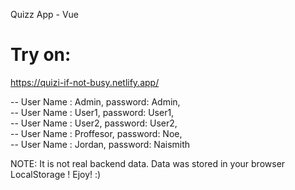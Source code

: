 Quizz App - Vue

# Try on:
https://quizi-if-not-busy.netlify.app/

-- User Name : Admin, password: Admin,  
-- User Name : User1, password: User1,  
-- User Name : User2, password: User2,  
-- User Name : Proffesor, password: Noe,  
-- User Name : Jordan, password: Naismith  

NOTE:  It is not real backend data. Data was stored in your browser LocalStorage !
Ejoy! :)
